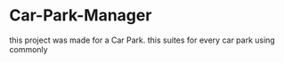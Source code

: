 # Car-Park-Manager
this project was made for a Car Park. this suites for every car park using commonly 
